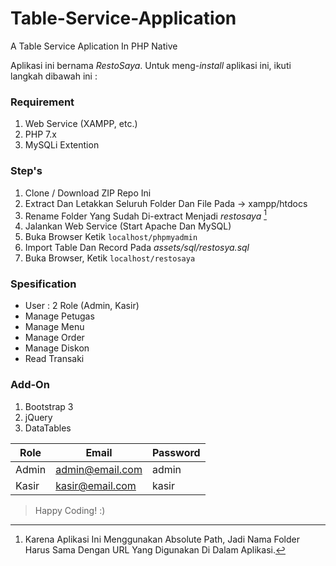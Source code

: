 # Table-Service-Application
A Table Service Aplication In PHP Native

Aplikasi ini bernama *RestoSaya*. Untuk meng-_install_ aplikasi ini, ikuti langkah dibawah ini :

### Requirement
1. Web Service (XAMPP, etc.)
2. PHP 7.x
3. MySQLi Extention

### Step's
1. Clone / Download ZIP Repo Ini
2. Extract Dan Letakkan Seluruh Folder Dan File Pada
  -> xampp/htdocs
3. Rename Folder Yang Sudah Di-extract Menjadi *restosaya* [^1]
4. Jalankan Web Service (Start Apache Dan MySQL)
5. Buka Browser Ketik `localhost/phpmyadmin`
6. Import Table Dan Record Pada _assets/sql/restosya.sql_
7. Buka Browser, Ketik `localhost/restosaya`

### Spesification
- User : 2 Role (Admin, Kasir)
- Manage Petugas
- Manage Menu
- Manage Order
- Manage Diskon
- Read Transaki

### Add-On
1. Bootstrap 3
2. jQuery
3. DataTables

|Role |Email  |Password|
|-----|-------|--------|
|Admin|admin@email.com|admin|
|Kasir|kasir@email.com|kasir|

[^1]: Karena Aplikasi Ini Menggunakan Absolute Path, Jadi Nama Folder Harus Sama Dengan URL Yang Digunakan Di Dalam Aplikasi.

> Happy Coding! :)
